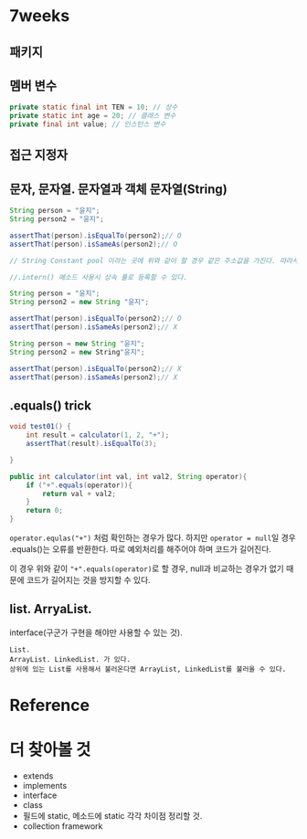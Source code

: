 # 7weeks

## 패키지

## 멤버 변수

```java
private static final int TEN = 10; // 상수
private static int age = 20; // 클래스 변수
private final int value; // 인스턴스 변수
```

## 접근 지정자

## 문자, 문자열. 문자열과 객체 문자열(String)
```java
String person = "윤지";
String person2 = "윤지";

assertThat(person).isEqualTo(person2);// O
assertThat(person).isSameAs(person2);// O

// String Constant pool 이라는 곳에 위와 같이 할 경우 같은 주소값을 가진다. 따라서 isSameAs()가 작동한다.

//.intern() 메소드 사용시 상속 풀로 등록할 수 있다.

String person = "윤지";
String person2 = new String "윤지";

assertThat(person).isEqualTo(person2);// O
assertThat(person).isSameAs(person2);// X

String person = new String "윤지";
String person2 = new String"윤지";

assertThat(person).isEqualTo(person2);// X
assertThat(person).isSameAs(person2);// X
```

## .equals() trick
```java
void test01() {
    int result = calculator(1, 2, "+");
    assertThat(result).isEqualTo(3);

}

public int calculator(int val, int val2, String operator){
    if ("+".equals(operator)){
        return val + val2;
    }
    return 0;
}
```

```operator.equlas("+")``` 처럼 확인하는 경우가 많다. 하지만 ```operator = null```일 경우 .equals()는 오류를 반환한다. 따로 예외처리를 해주어야 하며 코드가 길어진다.

이 경우 위와 같이 ```"+".equals(operator)```로 할 경우, null과 비교하는 경우가 없기 때문에 코드가 길어지는 것을 방지할 수 있다.


## list. ArryaList.
interface(구군가 구현을 해야만 사용할 수 있는 것). 

```
List.
ArrayList. LinkedList. 가 있다.
상위에 있는 List를 사용해서 불러온다면 ArrayList, LinkedList를 불러올 수 있다.
```


# Reference


# 더 찾아볼 것
- extends
- implements
- interface
- class
- 필드에 static, 메소드에 static 각각 차이점 정리할 것.
- collection framework